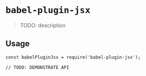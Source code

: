 # `babel-plugin-jsx`

> TODO: description

## Usage

```
const babelPluginJsx = require('babel-plugin-jsx');

// TODO: DEMONSTRATE API
```
